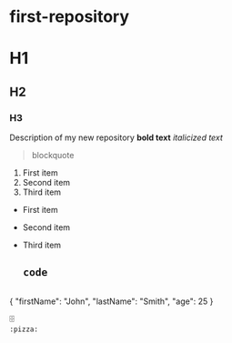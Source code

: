 # first-repository
# H1
## H2
### H3
Description of my new repository 
	**bold text**
 	*italicized text*
  > blockquote
1. First item
2. Second item
3. Third item

- First item
- Second item
- Third item

  	`code`
  	---

  ```
{
  "firstName": "John",
  "lastName": "Smith",
  "age": 25
}
```
🗄️
:pizza:
